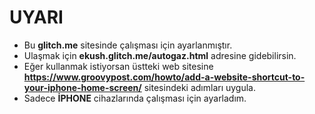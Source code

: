 # UYARI
+ Bu **glitch.me** sitesinde çalışması için ayarlanmıştır.
+ Ulaşmak için **ekush.glitch.me/autogaz.html** adresine gidebilirsin.
+ Eğer kullanmak istiyorsan üstteki web sitesine **https://www.groovypost.com/howto/add-a-website-shortcut-to-your-iphone-home-screen/** sitesindeki adımları uygula.
+ Sadece **İPHONE** cihazlarında çalışması için ayarladım.